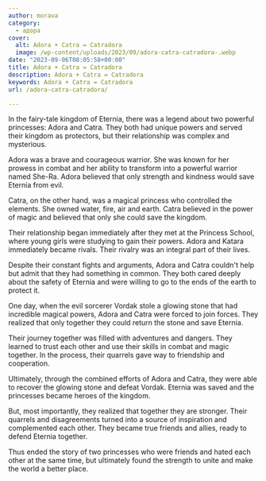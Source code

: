 ```yaml
---
author: morava
category:
  - адора
cover:
  alt: Adora + Catra = Catradora
  image: /wp-content/uploads/2023/09/adora-catra-catradora-.webp
date: "2023-09-06T08:05:58+00:00"
title: Adora + Catra = Catradora
description: Adora + Catra = Catradora
keywords: Adora + Catra = Catradora
url: /adora-catra-catradora/

---
```

In the fairy-tale kingdom of Eternia, there was a legend about two powerful princesses: Adora and Catra. They both had unique powers and served their kingdom as protectors, but their relationship was complex and mysterious.

Adora was a brave and courageous warrior. She was known for her prowess in combat and her ability to transform into a powerful warrior named She-Ra. Adora believed that only strength and kindness would save Eternia from evil.

Catra, on the other hand, was a magical princess who controlled the elements. She owned water, fire, air and earth. Catra believed in the power of magic and believed that only she could save the kingdom.

Their relationship began immediately after they met at the Princess School, where young girls were studying to gain their powers. Adora and Katara immediately became rivals. Their rivalry was an integral part of their lives.

Despite their constant fights and arguments, Adora and Catra couldn't help but admit that they had something in common. They both cared deeply about the safety of Eternia and were willing to go to the ends of the earth to protect it.

One day, when the evil sorcerer Vordak stole a glowing stone that had incredible magical powers, Adora and Catra were forced to join forces. They realized that only together they could return the stone and save Eternia.

Their journey together was filled with adventures and dangers. They learned to trust each other and use their skills in combat and magic together. In the process, their quarrels gave way to friendship and cooperation.

Ultimately, through the combined efforts of Adora and Catra, they were able to recover the glowing stone and defeat Vordak. Eternia was saved and the princesses became heroes of the kingdom.

But, most importantly, they realized that together they are stronger. Their quarrels and disagreements turned into a source of inspiration and complemented each other. They became true friends and allies, ready to defend Eternia together.

Thus ended the story of two princesses who were friends and hated each other at the same time, but ultimately found the strength to unite and make the world a better place.
